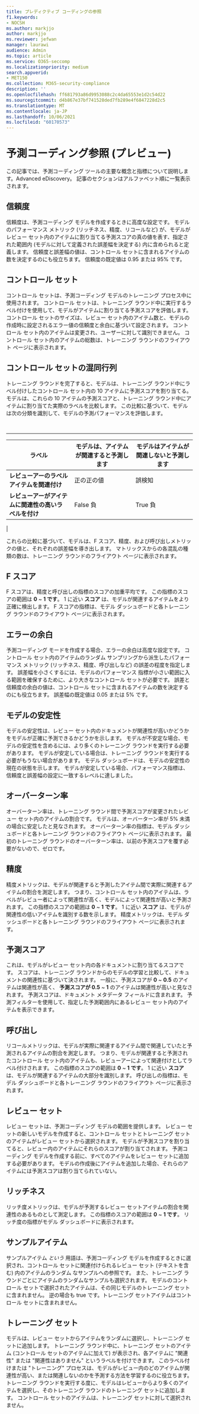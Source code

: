 ```yaml
---
title: プレディクティブ コーディングの参照
f1.keywords:
- NOCSH
ms.author: markjjo
author: markjjo
ms.reviewer: jefwan
manager: laurawi
audience: Admin
ms.topic: article
ms.service: O365-seccomp
ms.localizationpriority: medium
search.appverid:
- MET150
ms.collection: M365-security-compliance
description: ''
ms.openlocfilehash: ff681793a86d9953088c2c4da65553e1d2c54d22
ms.sourcegitcommit: d4b867e37bf741528ded7fb289e4f6847228d2c5
ms.translationtype: MT
ms.contentlocale: ja-JP
ms.lasthandoff: 10/06/2021
ms.locfileid: "60170573"
---
```

# <a name="predictive-coding-reference-preview"></a>予測コーディング参照 (プレビュー)

この記事では、予測コーディング ツールの主要な概念と指標について説明します。Advanced eDiscovery。 記事のセクションはアルファベット順に一覧表示されます。

## <a name="confidence-level"></a>信頼度

信頼度は、予測コーディング モデルを作成するときに高度な設定です。 モデルのパフォーマンス メトリック (リッチネス、精度、リコールなど) が、モデルがレビュー セット内のアイテムに割り当てる予測スコアの真の値を表す、指定された範囲内 (モデルに対して定義された誤差幅を決定する) 内に含められると定義します。 信頼度と誤差幅の値は、コントロール セットに含まれるアイテムの数を決定するのにも役立ちます。 信頼度の既定値は 0.95 または 95% です。

## <a name="control-set"></a>コントロール セット

コントロール セットは、予測コーディング モデルのトレーニング プロセス中に使用されます。 コントロール セットは、トレーニング ラウンド中に実行するラベル付けを使用して、モデルがアイテムに割り当てる予測スコアを評価します。 コントロール セットのサイズは、レビュー セット内のアイテム数と、モデルの作成時に設定されるエラー値の信頼度と余白に基づいて設定されます。 コントロール セット内のアイテムは変更され、ユーザーに対して識別できません。 コントロール セット内のアイテムの総数は、トレーニング ラウンドのフライアウト ページに表示されます。

## <a name="control-set-confusion-matrix"></a>コントロール セットの混同行列

トレーニング ラウンドを完了すると、モデルは、トレーニング ラウンド中にラベル付けしたコントロール セット内の 10 アイテムに予測スコアを割り当てる。 モデルは、これらの 10 アイテムの予測スコアと、トレーニング ラウンド中にアイテムに割り当てた実際のラベルを比較します。 この比較に基づいて、モデルは次の分類を識別して、モデルの予測パフォーマンスを評価します。

<br>

****

|ラベル|モデルは、アイテムが関連すると予測します|モデルはアイテムが関連しないと予測します|
|---|---|---|
|**レビューアーのラベルアイテムを関連付け**|正の正の値|誤検知|
|**レビューアーがアイテムに関連性の高いラベルを付け**|False 負|True 負|
|

これらの比較に基づいて、モデルは、F スコア、精度、および呼び出しメトリックの値と、それぞれの誤差幅を導き出します。 マトリックスからの各混乱の種類の数は、トレーニング ラウンドのフライアウト ページに表示されます。

## <a name="f-score"></a>F スコア

F スコアは、精度と呼び出しの指標のスコアの加重平均です。  この指標のスコアの範囲は **0** ~ **1 です**。 1 に近い **スコア** は、モデルが関連するアイテムをより正確に検出します。 F スコアの指標は、モデル ダッシュボードと各トレーニング ラウンドのフライアウト ページに表示されます。

## <a name="margin-of-error"></a>エラーの余白

予測コーディング モードを作成する場合、エラーの余白は高度な設定です。 コントロール セット内のアイテムのランダム サンプリングから派生したパフォーマンス メトリック (リッチネス、精度、呼び出しなど) の誤差の程度を指定します。 誤差幅を小さくするには、モデルのパフォーマンス 指標が小さい範囲に入る範囲を確保するために、より大きなコントロール セットが必要です。 誤差と信頼度の余白の値は、コントロール セットに含まれるアイテムの数を決定するのにも役立ちます。 誤差幅の既定値は 0.05 または 5% です。

## <a name="model-stability"></a>モデルの安定性

モデルの安定性は、レビュー セット内のドキュメントが関連性が高いかどうかをモデルが正確に予測できるかどうかを示します。 モデルが不安定な場合、モデルの安定性を含めるには、より多くのトレーニング ラウンドを実行する必要があります。 モデルが安定している場合は、トレーニング ラウンドを実行する必要がもうない場合があります。 モデル ダッシュボードは、モデルの安定性の現在の状態を示します。 モデルが安定している場合、パフォーマンス指標は、信頼度と誤差幅の設定に一致するレベルに達しました。

## <a name="overturn-rate"></a>オーバーターン率

オーバーターン率は、トレーニング ラウンド間で予測スコアが変更されたレビュー セット内のアイテムの割合です。 モデルは、オーバーターン率が 5% 未満の場合に安定したと見なされます。 オーバーターン率の指標は、モデル ダッシュボードと各トレーニング ラウンドのフライアウト ページに表示されます。 最初のトレーニング ラウンドのオーバーターン率は、以前の予測スコアを覆す必要がないので、ゼロです。

## <a name="precision"></a>精度

精度メトリックは、モデルが関連すると予測したアイテム間で実際に関連するアイテムの割合を測定します。 つまり、コントロール セット内のアイテムは、ラベルがレビュー者によって関連性が高く、モデルによって関連性が高いと予測されます。 この指標のスコアの範囲は **0** ~ **1 です**。 1 に近い **スコア** は、モデルが関連性の低いアイテムを識別する数を示します。 精度メトリックは、モデル ダッシュボードと各トレーニング ラウンドのフライアウト ページに表示されます。

## <a name="prediction-score"></a>予測スコア

これは、モデルがレビュー セット内の各ドキュメントに割り当てるスコアです。 スコアは、トレーニング ラウンドからのモデルの学習と比較して、ドキュメントの関連性に基づいて決されます。 一般に、予測スコアが **0** ~ **0.5** のアイテムは関連性が高く、 **予測スコアが 0.5** ~ **1** のアイテムは関連性が高いと見なされます。 予測スコアは、ドキュメント メタデータ フィールドに含まれます。 予測フィルターを使用して、指定した予測範囲内にあるレビュー セット内のアイテムを表示できます。

## <a name="recall"></a>呼び出し

リコールメトリックは、モデルが実際に関連するアイテム間で関連していたと予測されるアイテムの割合を測定します。 つまり、モデルが関連すると予測されたコントロール セット内のアイテムも、レビューアーによって関連付けとしてラベル付けされます。 この指標のスコアの範囲は **0** ~ **1 です**。 1 に近い **スコア** は、モデルが関連するアイテムの大部分を識別します。 呼び出しの指標は、モデル ダッシュボードと各トレーニング ラウンドのフライアウト ページに表示されます。

## <a name="review-set"></a>レビュー セット

レビュー セットは、予測コーディング モデルの範囲を提供します。 レビュー セットの新しいモデルを作成すると、コントロール セットとトレーニング セットのアイテムがレビュー セットから選択されます。 モデルが予測スコアを割り当てると、レビュー内のアイテムにそれらのスコアが割り当てされます。 予測コーディング モデルを作成する前に、すべてのアイテムをレビュー セットに追加する必要があります。 モデルの作成後にアイテムを追加した場合、それらのアイテムには予測スコアは割り当てられていない。

## <a name="richness"></a>リッチネス

リッチ度メトリックは、モデルが予測するレビュー セットアイテムの割合を関連性のあるものとして測定します。 この指標のスコアの範囲は **0** ~ **1 です**。 リッチ度の指標がモデル ダッシュボードに表示されます。

## <a name="sampled-items"></a>サンプルアイテム

サンプルアイテム *という* 用語は、予測コーディング モデルを作成するときに選択され、コントロール セットに関連付けられるレビュー セット (テキストを含む) 内のアイテムのランダム なサンプルへの参照です。 また、トレーニング ラウンドごとにアイテムのランダムなサンプルも選択されます。 モデルのコントロール セットで選択されたアイテムは、その同じモデルのトレーニング セットに含まれません。 逆の場合も true です。トレーニング セットアイテムはコントロール セットに含まれません。

## <a name="training-set"></a>トレーニング セット

モデルは、レビュー セットからアイテムをランダムに選択し、トレーニング セットに追加します。 トレーニング ラウンド中に、トレーニング セットのアイテム (コントロール セットのアイテムに加えて) が表示され、各アイテムに "関連性" または "関連性はありません" というラベルを付けできます。 このラベル付けまたは "トレーニング" プロセスは、モデルがレビュー内のどのアイテムが関連性が高い、または関連しないのかを予測する方法を学習するのに役立ちます。 トレーニング ラウンドを実行する度に、モデルはレビューからより多くのアイテムを選択し、そのトレーニング ラウンドのトレーニング セットに追加します。 コントロール セットのアイテムは、トレーニング セットに対して選択されません。
